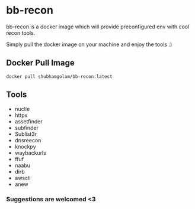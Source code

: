 # bb-recon
bb-recon is a docker image which will provide preconfigured env with cool recon tools. </b>

Simply pull the docker image on your  machine and enjoy the tools :)


## Docker Pull Image
```
docker pull shubhamgolam/bb-recon:latest
```

## Tools 
- nuclie
- httpx
- assetfinder
- subfinder
- Sublist3r
- dnsreecon
- knockpy
- waybackurls
- ffuf
- naabu
- dirb
- awscli
- anew

### Suggestions are welcomed <3 
